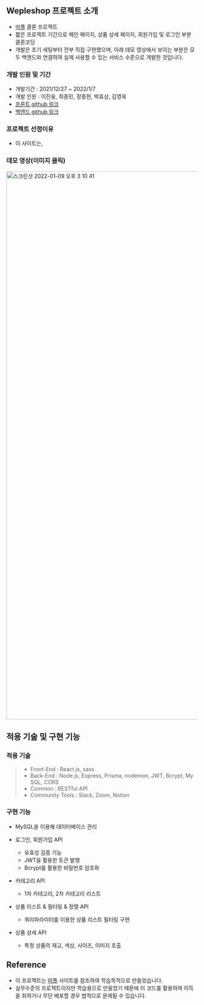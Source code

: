 ## Wepleshop 프로젝트 소개

- [마플](https://marpple.shop/kr/) 클론 프로젝트
- 짧은 프로젝트 기간으로 메인 페이지, 상품 상세 페이지, 회원가입 및 로그인 부분 클론코딩
- 개발은 초기 세팅부터 전부 직접 구현했으며, 아래 데모 영상에서 보이는 부분은 모두 백앤드와 연결하여 실제 사용할 수 있는 서비스 수준으로 개발한 것입니다.

### 개발 인원 및 기간

- 개발기간 : 2021/12/27 ~ 2022/1/7
- 개발 인원 : 이진웅, 최종민, 장종현, 박효상, 김영욱
- [프론트 github 링크](https://github.com/wecode-bootcamp-korea/fullstack3-1st-wepleshop-frontend)
- [백엔드 github 링크](https://github.com/wecode-bootcamp-korea/fullstack3-1st-wepleshop-backend)

### 프로젝트 선정이유

- 이 사이트는,

### 데모 영상(이미지 클릭)

<img width="1440" alt="스크린샷 2022-01-09 오후 3 10 41" src="https://user-images.githubusercontent.com/92710433/148671374-b0bd46c7-5d63-497f-bf05-b446d03c026a.png">


<br>

## 적용 기술 및 구현 기능

### 적용 기술

> - Front-End : React.js, sass
> - Back-End : Node.js, Express, Prisma, nodemon, JWT, Bcrypt, My SQL, CORS
> - Common : RESTful API
> - Community Tools : Slack, Zoom, Notion

### 구현 기능

- MySQL을 이용해 데이터베이스 관리

- 로그인, 회원가입 API
  - 유효성 검증 기능 
  - JWT을 활용한 토큰 발행
  - Bcrypt를 활용한 비밀번호 암호화

- 카테고리 API
  - 1차 카테고리, 2차 카테고리 리스트 

- 상품 리스트 & 필터링 & 정렬 API
  - 쿼리파라미터를 이용한 상품 리스트 필터링 구현
  
- 상품 상세 API
  - 특정 상품의 재고, 색상, 사이즈, 이미지 호출

## Reference

- 이 프로젝트는 [마플](https://marpple.shop/kr/) 사이트를 참조하여 학습목적으로 만들었습니다.
- 실무수준의 프로젝트이지만 학습용으로 만들었기 때문에 이 코드를 활용하여 이득을 취하거나 무단 배포할 경우 법적으로 문제될 수 있습니다.
